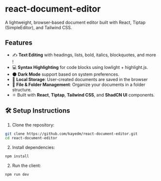 # react-document-editor

A lightweight, browser-based document editor built with React, Tiptap (SimpleEditor), and Tailwind CSS.


## Features

- ✍️ **Text Editing** with headings, lists, bold, italics, blockquotes, and more !
- 💻 **Syntax Highlighting** for code blocks using lowlight + highlight.js.
- 🌑 **Dark Mode** support based on system preferences.
- 💾 **Local Storage**: User-created documents are saved in the browser
- 📁 **File & Folder Management**: Organize your documents in a folder structure.
- ⚛️ Built with **React**, **Tiptap**, **Tailwind CSS**, and **ShadCN UI** components.


## 🛠️ Setup Instructions

1. Clone the repository:

```bash
git clone https://github.com/kayedm/react-document-editor.git
cd react-document-editor
```

2. Install dependencies:

```bash
npm install
```

2. Run the client:

```bash
npm run dev
```
